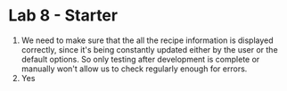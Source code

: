 # Lab 8 - Starter
1. We need to make sure that the all the recipe information is displayed correctly, since it's being constantly updated either by the user or the default options. So only testing after development is complete or manually won't allow us to check regularly enough for errors. 
2. Yes